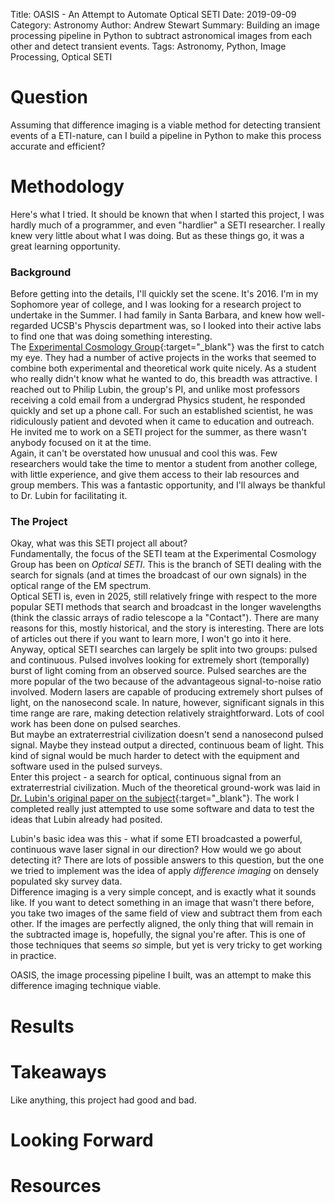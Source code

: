 Title: OASIS - An Attempt to Automate Optical SETI
Date: 2019-09-09
Category: Astronomy
Author: Andrew Stewart
Summary: Building an image processing pipeline in Python to subtract astronomical images from each other and detect transient events.
Tags: Astronomy, Python, Image Processing, Optical SETI

# Question
Assuming that difference imaging is a viable method for detecting transient events of a ETI-nature, can I build a pipeline in Python to make this process accurate and efficient?
# Methodology
Here's what I tried. It should be known that when I started this project, I was hardly much of a programmer, and even "hardlier" a SETI researcher. 
I really knew very little about what I was doing. But as these things go, it was a great learning opportunity.
### Background
Before getting into the details, I'll quickly set the scene. It's 2016. I'm in my Sophomore year of college, and I was looking for a research project to undertake in the Summer. I had family in Santa Barbara, and knew
how well-regarded UCSB's Physcis department was, so I looked into their active labs to find one that was doing something interesting.  
The [Experimental Cosmology Group](https://www.deepspace.ucsb.edu/){:target="_blank"} was the first to catch my eye. They had a number of active projects in the works that seemed to combine both experimental and theoretical work quite nicely.
As a student who really didn't know what he wanted to do, this breadth was attractive.
I reached out to Philip Lubin, the group's PI, and unlike most professors receiving a cold email from a undergrad Physics student, he responded quickly and set up a phone call.
For such an established scientist, he was ridiculously patient and devoted when it came to education and outreach. He invited me to work on a SETI project for the summer, as there wasn't anybody focused on it at the time.  
Again, it can't be overstated how unusual and cool this was. Few researchers would take the time to mentor a student from another college, with little experience, and give them access to their lab resources and group members.
This was a fantastic opportunity, and I'll always be thankful to Dr. Lubin for facilitating it.
### The Project
Okay, what was this SETI project all about?  
Fundamentally, the focus of the SETI team at the Experimental Cosmology Group has been on *Optical SETI*. This is the branch of SETI
dealing with the search for signals (and at times the broadcast of our own signals) in the optical range of the EM spectrum.  
Optical SETI is, even in 2025, still relatively fringe with respect to the more popular SETI methods that search and broadcast in the longer wavelengths (think the classic arrays of radio telescope a la "Contact"). There are many reasons for this, mostly historical, and the story is interesting. There are lots of articles out there if you want to learn more, I won't go into it here.  
Anyway, optical SETI searches can largely be split into two groups: pulsed and continuous. Pulsed involves looking for extremely short (temporally) burst of light coming from an observed source.
Pulsed searches are the more popular of the two because of the advantageous signal-to-noise ratio involved. Modern lasers are capable of producing extremely short pulses of light, on the nanosecond scale. In nature, however, significant signals in this time range are rare, making detection relatively straightforward. Lots of cool work has been done on pulsed searches.  
But maybe an extraterrestrial civilization doesn't send a nanosecond pulsed signal. Maybe they instead output a directed, continuous beam of light. This kind of signal would be much harder to detect with the equipment and software used in the pulsed surveys.  
Enter this project - a search for optical, continuous signal from an extraterrestrial civilization. Much of the theoretical ground-work was laid in [Dr. Lubin's original paper on the subject](http://wedge.deepspace.ucsb.edu/wordpress/wp-content/uploads/2015/04/SDI-u2.pdf){:target="_blank"}. The work I completed really just attempted to use some software and data to test the ideas that Lubin already had posited.  
  
Lubin's basic idea was this - what if some ETI broadcasted a powerful, continuous wave laser signal in our direction? How would we go about detecting it? There are lots of possible answers to this question, but the one we tried to implement was the idea of apply *difference imaging* on densely populated sky survey data.  
Difference imaging is a very simple concept, and is exactly what it sounds like. If you want to detect something in an image that wasn't there before, you take two images of the same field of view and subtract them from each other. If the images are perfectly aligned, the only thing that will remain in the subtracted image is, hopefully, the signal you're after.
This is one of those techniques that seems *so* simple, but yet is very tricky to get working in practice.  
  
OASIS, the image processing pipeline I built, was an attempt to make this difference imaging technique viable.



# Results

# Takeaways
Like anything, this project had good and bad.
# Looking Forward
# Resources
